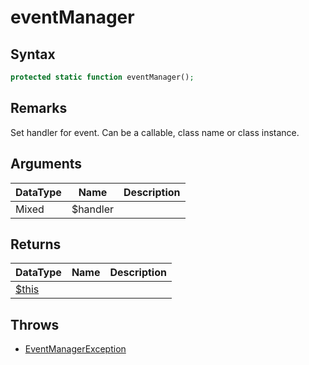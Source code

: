 # eventManager
## Syntax

```php
protected static function eventManager();
```

## Remarks

Set handler for event. Can be a callable, class name or class instance.

## Arguments

| DataType | Name | Description |
| --- | --- | --- |
| Mixed | $handler| |

## Returns

| DataType | Name | Description |
| --- | --- | --- |
| [$this](../EventListener.md) | | |

## Throws

- [EventManagerException](../../EventManagerException/EventManagerException.md)
